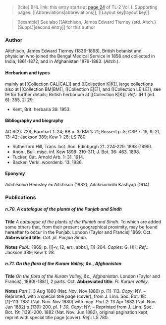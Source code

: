 > [!cite] BHL link: this entry starts at [page 24](https://www.biodiversitylibrary.org/item/103414#page/72/mode/1up) of TL-2 Vol. I.
> Supporting pages: [[Abbreviations|abbreviations]], [[Layout key|layout key]].

> [!example] See also [[Aitchison, James Edward Tierney {std. Aitch.} (Suppl.)|second entry]] for this author

### Author

Aitchison, James Edward Tierney (1836-1898), British botanist and physician who joined the Bengal Medical Service in 1858 and collected in India, 1861-1872, and in Afghanistan 1879-1883. (*Aitch.*).

#### Herbarium and types

mainly at [[Collection CAL|CAL]] and [[Collection K|K]], large collections also at [[Collection BM|BM]], [[Collection E|E]], and [[Collection LE|LE]], see IH for further details; British herbarium at [[Collection K|K]].
*Ref*.: IH 1 (ed. 6): 355, 2: 29.
- Kent, Brit. herbaria 39. 1953.

#### Bibliography and biography

AG 6(2): 738; Barnhart 1: 24; BB p. 3; BM 1: 21; Bossert p. 5; CSP 7: 16, 9: 21, 13: 42; Jackson 389; Kew 1: 28; LS 780.
- Rutherford Hill, Trans. bot. Soc. Edinburgh 21: 224-229. 1898 (1899).
- Anon., Bull. misc. inf. Kew 1898: 310-311; J. Bot. 36: 463. 1898.
- Tucker, Cat. Arnold Arb. 1: 31. 1914.
- Backer, Verkl. woordenb. 13. 1936.

#### Eponymy

*Aitchisonia* Hemsley ex Aitchison (1882); *Aitchisoniella* Kashyap (1914).

### Publications

##### n.70. A catalogue of the plants of the Punjab and Sindh

**Title**
*A catalogue of the plants of the Punjab and Sindh*. To which are added some others that, from their present geographical proximity, may be found hereafter to occur in the Punjab. London (Taylor and Francis) 1869. Oct.
**Abbreviated title**: *Cat. pl. Punjab Sindh*.

**Notes**
*Publ*.: 1869, p. \[i\]-v, \[2, err., abbr.\], \[1\]-204. *Copies*: G, HH.
*Ref*.: Jackson 389; Kew 1: 28.

##### n.71. On the flora of the Kuram Valley, &c., Afghanistan

**Title**
*On the flora of the Kuram Valley, &c., Afghanistan*. London (Taylor and Francis), 1880\[-1881\], 2 parts. Oct.
**Abbreviated title**: *Fl. Kuram Valley*.

**Notes**
*Part 1*: 3 Aug 1880 (Nat. Nov. Nov 1880) p. \[1\]-113. *Copy*: NY. – Reprinted, with a special title page (cover), from J. Linn. Soc. Bot. 18: \[1\]-113. 1881 (Nat. Nov. Nov 1880) with map.
*Part 2*: 13 Apr 1882 (Nat. Nov. Jun 1882) p.\[139\]-200, *pl. 1-30. Copy*: NY. – Reprinted from J. Linn. Soc. Bot. 19: \[139\]-200. 1882 (Nat. Nov. Jun 1882), original pagination kept, reprint with special title page (cover).
*Ref*.: LS 780.


